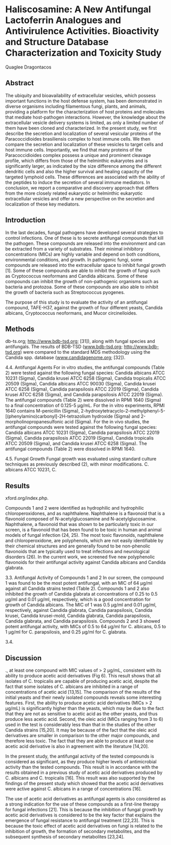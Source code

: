 # Haliscosamine: A New Antifungal Lactoferrin Analogues and Antivirulence Activities. Bioactivity and Structure Database Characterization and Toxicity Study
Quaglee Dragontacos


## Abstract
The ubiquity and bioavailability of extracellular vesicles, which possess important functions in the host defense system, has been demonstrated in diverse organisms including filamentous fungi, plants, and animals, providing a platform for the characterization of host proteins and molecules that mediate host-pathogen interactions. However, the knowledge about the extracellular vesicle delivery systems is limited, as only a limited number of them have been cloned and characterized. In the present study, we first describe the secretion and localization of several vesicular proteins of the Paracoccidioides brasiliensis complex to host immune cells. We then compare the secretion and localization of these vesicles to target cells and host immune cells. Importantly, we find that many proteins of the Paracoccidioides complex possess a unique and prominent cleavage profile, which differs from those of the helminthic eukaryotes and is significantly larger, as indicated by the size difference among the different dendritic cells and also the higher survival and healing capacity of the targeted lymphoid cells. These differences are associated with the ability of the peptides to induce the secretion of several immune mediators. In conclusion, we report a comparative and discovery approach that differs from the more closely related eukaryotic or helminthic eukaryotic extracellular vesicles and offer a new perspective on the secretion and localization of these key mediators.


## Introduction
In the last decades, fungal pathogens have developed several strategies to control infections. One of these is to secrete antifungal compounds that kill the pathogen. These compounds are released into the environment and can be extracted from a variety of substrates. Their minimal inhibitory concentrations (MICs) are highly variable and depend on both conditions, environmental conditions, and growth. In pathogenic fungi, some compounds are released into the extracellular space to inhibit fungal growth [1]. Some of these compounds are able to inhibit the growth of fungi such as Cryptococcus neoformans and Candida albicans. Some of these compounds can inhibit the growth of non-pathogenic organisms such as bacteria and protozoa. Some of these compounds are also able to inhibit the growth of bacteria such as Streptococcus pyogenes.

The purpose of this study is to evaluate the activity of an antifungal compound, TAFE-H37, against the growth of four different yeasts, Candida albicans, Cryptococcus neoformans, and Mucor circinelloides.


## Methods
db-ts.org; http://www.bdb-tsd.org; [31]), along with fungal species and antifungals. The results of BDB-TSD (www.bdb-tsd.org; http://www.bdb-tsd.org) were compared to the standard MDS methodology using the Candida spp. database (www.candidagenome.org; [32]).

4.4. Antifungal Agents
For in vitro studies, the antifungal compounds (Table 2) were tested against the following fungal species: Candida albicans ATCC 10231 (Sigma), Candida krusei ATCC 6258 (Sigma), Candida tropicalis ATCC 20509 (Sigma), Candida albicans ATCC 90030 (Sigma), Candida krusei ATCC 6258 (Sigma), Candida parapsilosis ATCC 22019 (Sigma), Candida krusei ATCC 6258 (Sigma), and Candida parapsilosis ATCC 22019 (Sigma). The antifungal compounds (Table 2) were dissolved in RPMI 1640 (Sigma) to a final concentration of 0.125-5 µg/mL. For the in vitro experiments, RPMI 1640 contains M-penicillin (Sigma), 2-hydroxytetracyclo-2-methylphenyl-5-[(phenylamino)carbonyl]-2H-tetrazolium hydroxide (Sigma) and 2-morpholinopropanesulfonic acid (Sigma). For the in vivo studies, the antifungal compounds were tested against the following fungal species: Candida albicans ATCC 10231 (Sigma), Candida parapsilosis ATCC 22019 (Sigma), Candida parapsilosis ATCC 22019 (Sigma), Candida tropicalis ATCC 20509 (Sigma), and Candida krusei ATCC 6258 (Sigma). The antifungal compounds (Table 2) were dissolved in RPMI 1640.

4.5. Fungal Growth
Fungal growth was evaluated using standard culture techniques as previously described (2), with minor modifications. C. albicans ATCC 10231, C.


## Results
xford.org/index.php.

Compounds 1 and 2 were identified as hydrophilic and hydrophilic chloroperoxidones, and as naphthalene. Naphthalene is a flavonoid that is a flavonoid composed of N-acetylglucosamine and N-acetylglucosamine. Naphthalene, a flavonoid that was shown to be particularly toxic in our screen, is a flavonoid that has been found to be toxic in human and animal models of fungal infection (24, 25). The most toxic flavonoids, naphthalene and chloroperoxidone, are polyphenols, which are not easily identifiable by their chemical structures and are generally found to be non-phenolic flavonoids that are typically used to treat infections and neurological disorders (26). In the current work, we screened five new polyphenolic flavonoids for their antifungal activity against Candida albicans and Candida glabrata.

3.3. Antifungal Activity of Compounds 1 and 2
In our screen, the compound 1 was found to be the most potent antifungal, with an MIC of 64 µg/ml against all Candida strains tested (Table 2). Compounds 1 and 2 also inhibited the growth of Candida glabrata at concentrations of 0.25 to 0.5 µg/ml and 0.01 µg/ml, respectively, which is a good concentration for growth of Candida albicans. The MIC of 1 was 0.5 µg/ml and 0.01 µg/ml, respectively, against Candida glabrata, Candida parapsilosis, Candida krusei, Candida krusei-mold, Candida glabrata, Candida parapsilosis, Candida glabrata, and Candida parapsilosis. Compounds 2 and 3 showed potent antifungal activity, with MICs of 0.5 to 64 µg/ml for C. albicans, 0.5 to 1 µg/ml for C. parapsilosis, and 0.25 µg/ml for C. glabrata.

3.4.


## Discussion
., at least one compound with MIC values of > 2 µg/mL, consistent with its ability to produce acetic acid derivatives (Fig 6). This result shows that all isolates of C. tropicalis are capable of producing acetic acid, despite the fact that some isolates of C. albicans are inhibited in a range of concentrations of acetic acid [13,15]. The comparison of the results of the initial yeasts and their newly isolated compounds reveals some interesting features. First, the ability to produce acetic acid derivatives (MICs > 2 µg/mL) is significantly higher than the yeasts, which may be due to the fact that they are not as sensitive to acetic acid as the other yeasts, and thus produce less acetic acid. Second, the oleic acid (MICs ranging from 3 to 6) used in the test is considerably less than that in the studies of the other Candida strains [15,20]. It may be because of the fact that the oleic acid derivatives are smaller in comparison to the other major compounds, and therefore less toxic. The fact that they are able to produce at least one acetic acid derivative is also in agreement with the literature [14,20].

In the present study, the antifungal activity of the tested compounds is considered as significant, as they produce higher levels of antimicrobial activity than the tested compounds. This result is in accordance with the results obtained in a previous study of acetic acid derivatives produced by C. albicans and C. tropicalis [16]. This result was also supported by the findings of the present study which showed that the acetic acid derivatives were active against C. albicans in a range of concentrations [16].

The use of acetic acid derivatives as antifungal agents is also considered as a strong indication for the use of these compounds as a first-line therapy for fungal infections [21]. This is because the inhibition of fungal growth by acetic acid derivatives is considered to be the key factor that explains the emergence of fungal resistance to antifungal treatment [22,23]. This is because the toxic effect of acetic acid derivatives on fungi is related to the inhibition of growth, the formation of secondary metabolites, and the subsequent synthesis of secondary metabolites [23,24].
